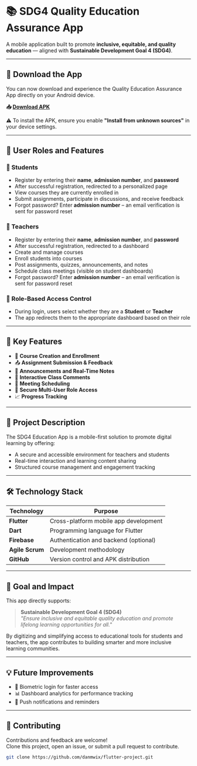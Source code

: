 # 📚 SDG4 Quality Education Assurance App

A mobile application built to promote **inclusive, equitable, and quality education** — aligned with **Sustainable Development Goal 4 (SDG4)**.

---

## 🔗 Download the App

You can now download and experience the Quality Education Assurance App directly on your Android device.

**📥 [Download APK](https://github.com/danmwix/flutter-project/releases/download/v1.0/app-release.apk)**

⚠️ To install the APK, ensure you enable **"Install from unknown sources"** in your device settings.

---

## 👥 User Roles and Features

### 🔸 Students
- Register by entering their **name**, **admission number**, and **password**
- After successful registration, redirected to a personalized page
- View courses they are currently enrolled in
- Submit assignments, participate in discussions, and receive feedback
- Forgot password? Enter **admission number** – an email verification is sent for password reset

### 🔹 Teachers
- Register by entering their **name**, **admission number**, and **password**
- After successful registration, redirected to a dashboard
- Create and manage courses
- Enroll students into courses
- Post assignments, quizzes, announcements, and notes
- Schedule class meetings (visible on student dashboards)
- Forgot password? Enter **admission number** – an email verification is sent for password reset

### 🔐 Role-Based Access Control
- During login, users select whether they are a **Student** or **Teacher**
- The app redirects them to the appropriate dashboard based on their role

---

## 🧩 Key Features

- 📝 **Course Creation and Enrollment**
- 📤 **Assignment Submission & Feedback**
- 📣 **Announcements and Real-Time Notes**
- 💬 **Interactive Class Comments**
- 📅 **Meeting Scheduling**
- 🔐 **Secure Multi-User Role Access**
- 📈 **Progress Tracking**

---

## 📖 Project Description

The SDG4 Education App is a mobile-first solution to promote digital learning by offering:
- A secure and accessible environment for teachers and students
- Real-time interaction and learning content sharing
- Structured course management and engagement tracking

---

## 🛠️ Technology Stack

| Technology      | Purpose                                 |
|-----------------|------------------------------------------|
| **Flutter**     | Cross-platform mobile app development   |
| **Dart**        | Programming language for Flutter         |
| **Firebase**    | Authentication and backend (optional)    |
| **Agile Scrum** | Development methodology                  |
| **GitHub**      | Version control and APK distribution     |

---

## 🎯 Goal and Impact

This app directly supports:
> **Sustainable Development Goal 4 (SDG4)**  
> _"Ensure inclusive and equitable quality education and promote lifelong learning opportunities for all."_

By digitizing and simplifying access to educational tools for students and teachers, the app contributes to building smarter and more inclusive learning communities.

---

## 💡 Future Improvements
- 🔐 Biometric login for faster access
- 📊 Dashboard analytics for performance tracking
- 📨 Push notifications and reminders

---

## 🙌 Contributing

Contributions and feedback are welcome!  
Clone this project, open an issue, or submit a pull request to contribute.

```bash
git clone https://github.com/danmwix/flutter-project.git

